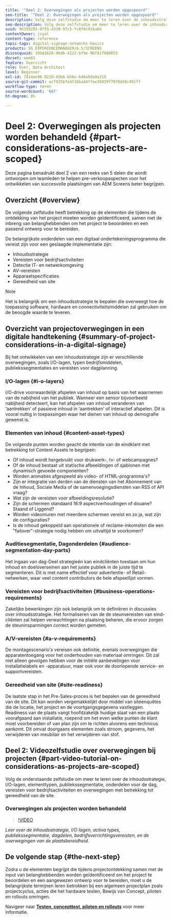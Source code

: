 ```yaml
---
title: '"Deel 2: Overwegingen als projecten worden opgespoord"'
seo-title: '"Deel 2: Overwegingen als projecten worden opgespoord"'
description: Volg deze zelfstudie om meer te leren over de inhoudsstrategie, I/O-lagen, elementtypen, publiekssegmentatie, dagonderdelen, bedrijfsvereisten en overwegingen met betrekking tot gereedheid van de site.
seo-description: Volg deze zelfstudie om meer te leren over de inhoudsstrategie, I/O-lagen, elementtypen, publiekssegmentatie, dagonderdelen, bedrijfsvereisten en overwegingen met betrekking tot gereedheid van de site.
uuid: 96359202-8f55-4330-97c5-fc8f8c916a8d
contentOwner: jsyal
content-type: reference
topic-tags: digital-signage-networks-basics
products: SG_EXPERIENCEMANAGER/6.5/SCREENS
discoiquuid: 10b81628-46db-4122-bf9e-96f41f080055
docset: aem65
feature: Overzicht
role: User, Data Architect
level: Beginner
exl-id: 7814ee96-9220-45b6-b56e-b48a9da9a319
source-git-commit: acf925b7e4f3bba44ffee26919f7078dd9c491ff
workflow-type: tm+mt
source-wordcount: '667'
ht-degree: 0%

---
```


# Deel 2: Overwegingen als projecten worden behandeld {#part-considerations-as-projects-are-scoped}

Deze pagina benadrukt deel 2 van een reeks van 5 delen die wordt ontworpen om teamleden te helpen pre-verkoopaspecten voor het ontwikkelen van succesvolle plaatsingen van AEM Screens beter begrijpen.

## Overzicht {#overview}

De volgende zelfstudie heeft betrekking op de elementen die tijdens de ontdekking van het project moeten worden geïdentificeerd, samen met de inbreng van belanghebbenden om het project te beoordelen en een passend ontwerp voor te bereiden.

De belangrijkste onderdelen van een digitaal ondertekeningsprogramma die vereist zijn voor een geslaagde implementatie zijn:

* Inhoudsstrategie
* Vereisten voor bedrijfsactiviteiten
* Detectie IT- en netwerkomgeving
* AV-vereisten
* Apparaatspecificaties
* Gereedheid van site

>[!NOTE]
>
>Het is belangrijk om een inhoudsstrategie te bepalen die overweegt hoe de toepassing software, hardware en connectiviteitsmiddelen zal gebruiken om de beoogde waarde te leveren.

## Overzicht van projectoverwegingen in een digitale handtekening  {#summary-of-project-considerations-in-a-digital-signage}

Bij het ontwikkelen van een inhoudsstrategie zijn er verschillende overwegingen, zoals I/O-lagen, typen bedrijfsmiddelen, publiekssegmentaties en vereisten voor dagplanning.

### I/O-lagen {#i-o-layers}

I/O-drive voorwaardelijk afspelen van inhoud op basis van het waarnemen van de nabijheid van het publiek. Wanneer een sensor bijvoorbeeld nabijheid detecteert, kan het afspelen van inhoud veranderen van ‘aantrekken’ of passieve inhoud in ‘aantrekken’ of interactief afspelen. Dit is vooral nuttig in toepassingen waar het dienen van inhoud op demografie gewenst is.

### Elementen van inhoud {#content-asset-types}

De volgende punten worden geacht de intentie van de eindklant met betrekking tot Content Assets te begrijpen:

* Of inhoud wordt hergebruikt voor drukwerk-, tv- of webcampagnes?
* Of de inhoud bestaat uit statische afbeeldingen of sjablonen met dynamisch gevoede componenten?
* Worden animaties afgespeeld als video- of HTML-programma&#39;s?
* Zijn er integratie van derden van de diensten van het Abonnement van de Inhoud, Sociale Media of de samenvoegingsdiensten van RSS of API vraag?
* Wat zijn de vereisten voor afbeeldingsresolutie?
* Zijn de schermen standaard 16:9 aspectverhoudingen of douane? Staand of Liggend?
* Worden videomuren met meerdere schermen vereist en zo ja, wat zijn de configuraties?
* Is de inhoud gekoppeld aan operationele of reclame-inkomsten die een &quot;failover&quot;-strategie nodig hebben om uitvaltijd te voorkomen?

### Auditiesegmentatie, Dagonderdelen {#audience-segmentation-day-parts}

Het ingaan van dag-Deel strategieën kan eindcliënten toestaan om hun inhoud en doeloverseinen aan het juiste publiek in de juiste tijd te segmenteren. Dit is met name effectief voor advertentie- of Retail-netwerken, waar veel content contributors de hele afspeellijst vormen.

### Vereisten voor bedrijfsactiviteiten {#business-operations-requirements}

Zakelijke bewerkingen zijn ook belangrijk om te definiëren in discussies over inhoudsstrategie. Het formaliseren van de de steunvereisten van eind-cliënten zal helpen verwachtingen na plaatsing beheren, die ervoor zorgen de steuninspanningen correct worden gemeten.

### A/V-vereisten {#a-v-requirements}

De montagescenario&#39;s vereisen ook definitie, evenals overwegingen die apparatentoegang voor het onderhouden van materiaal omringen. Dit zal niet alleen gevolgen hebben voor de initiële aanbevelingen voor installatielabels en -apparatuur, maar ook voor de doorlopende service- en supportvereisten.

### Gereedheid van site {#site-readiness}

De laatste stap in het Pre-Sales-proces is het bepalen van de gereedheid van de site. Dit kan worden vergemakkelijkt door middel van siteenquêtes die de locatie, het project en de voortgangsgegevens vastleggen. Readiness van de plaats vangt hoofdzakelijk huidige staat van een plaats voorafgaand aan installatie, roepend om het even welke punten de klant moet voorbereiden of van plan zijn om te richten alvorens een technicus aankomt. Dit omvat doorgaans elementen zoals stroom, gegevens, het verwijderen van meubilair en het verwijderen van stof.

## Deel 2: Videozelfstudie over overwegingen bij projecten {#part-video-tutorial-on-considerations-as-projects-are-scoped}

Volg de onderstaande zelfstudie om meer te leren over de inhoudsstrategie, I/O-lagen, elementtypen, publiekssegmentatie, onderdelen voor de dag, vereisten voor bedrijfsactiviteiten en overwegingen met betrekking tot gereedheid van de site.

### Overwegingen als projecten worden behandeld

>[!VIDEO](https://video.tv.adobe.com/v/28380)

*Leer over de inhoudsstrategie, I/O lagen, activa types, publiekssegmentatie, dagdelen, bedrijfsverrichtingsvereisten, en de overwegingen van de plaatsbereidheid.*

## De volgende stap {#the-next-step}

Zodra u de elementen begrijpt die tijdens projectontdekking samen met de input van belanghebbenden worden geïdentificeerd om het project te beoordelen en een aangewezen ontwerp voor te bereiden, moet u de belangrijkste termijnen leren betrokken bij een algemeen projectplan zoals projectcyclus, acties die het hardware testen, Bewijs van Concept, piloten en rollouts omringen.

Navigeer naar **[Testen, concepttest, piloten en rollouts](testing-pocs-pilots-rollouts.md)** voor meer informatie.
